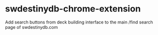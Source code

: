 # swdestinydb-chrome-extension
Add search buttons from deck building interface to the main /find search page of swdestinydb.com
